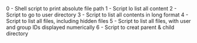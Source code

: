 0 - Shell script to print absolute file path
1 - Script lo list all content
2 - Script to go to user directory
3 - Script to list all contents in long format
4 - Script to list all files, including hidden files
5 - Script to list all files, with user and group IDs displayed numerically
6 - Script to creat parent & child directory
